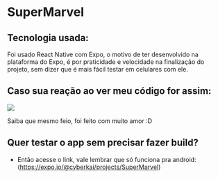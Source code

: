 # SuperMarvel

## Tecnologia usada:
Foi usado React Native com Expo, o motivo de ter desenvolvido na plataforma do Expo, é por praticidade e velocidade na finalização do projeto, sem dizer que é mais fácil testar em celulares com ele.

## Caso sua reação ao ver meu código for assim:
![](https://i.ytimg.com/vi/1NZz_2Mds9s/hqdefault.jpg)

Saiba que mesmo feio, foi feito com muito amor :D

## Quer testar o app sem precisar fazer build?
- Então acesse o link, vale lembrar que só funciona pra android: (https://expo.io/@cyberkai/projects/SuperMarvel)

